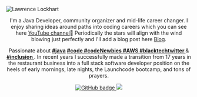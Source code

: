 ![Lawrence Lockhart](https://github.com/onesirian/onesirian/blob/master/linkedinbanner2.png)

<p align="center">I'm a Java Developer, community organizer and mid-life career changer.  I enjoy sharing ideas around paths into coding careers which you can see here <a href="https://www.youtube.com/channel/UCj7IUdse32qRfshcBQnm14A?view_as=subscriber">YouTube channel</a>🎥  Periodically the stars will align with the wind blowing just perfectly and I'll add a blog post here <a href="http://justcodealready.blogspot.com/">Blog</a>.</p>

<p align="center">Passionate about 
  <b> 
    <u><a href="https://twitter.com/hashtag/java/">#java</a></u> 
    <u><a href="https://twitter.com/hashtag/code/">#code </a></u> 
    <u><a href="https://twitter.com/hashtag/codenewbies/">#codeNewbies </a></u> 
    <u><a href="https://twitter.com/hashtag/aws/">#AWS </a></u> 
    <u><a href="https://twitter.com/hashtag/blacktechtwitter/">#blacktechtwitter </a></u>
  </b> 
  & 
  <b> 
     <u><a href="https://twitter.com/hashtag/inclusion/">#inclusion </a></u> 
  </b>. 
  In recent years I successfully made a transition from 17 years in the restaurant business into a full stack software developer position on the heels of early mornings, late nights, the Launchcode bootcamp, and tons of prayers. </p>

<p align="center">
  <a href="https://github.com/onesirian?tab=followers">
    <img src="https://img.shields.io/github/followers/onesirian?label=Followers&logo=GitHub&style=for-the-badge" alt="GitHub badge" />
  </a>
  <a href="https://twitter.com/LDLockhartJr">
    <img src="https://img.shields.io/twitter/follow/onesirian?label=Twitter&logo=twitter&style=for-the-badge" />
  </a>
  <!-- <a href="https://www.linkedin.com/in/lawrencelockhart/">
    <img src="https://img.shields.io/discord/699608417039286293?logo=discord&style=for-the-badge" />
  </a>
  <a href="https://www.youtube.com/channel/UCj7IUdse32qRfshcBQnm14A">
    <img src="https://img.shields.io/youtube/views/2IzRSHT5Hw8?label=YouTube&logo=YouTube&style=for-the-badge" /> -->
    
  </a>
</p>

